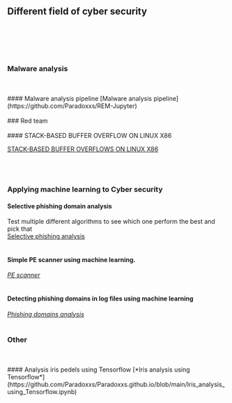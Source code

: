 ## Different field of cyber security
<br/>
<br/>
<br/>
<br/>

### Malware analysis
<br/>
<br/>
#### Malware analysis pipeline 
[Malware analysis pipeline](https://github.com/Paradoxxs/REM-Jupyter)
<br/>
<br/>
### Red team 
<br/>
<br/>
#### STACK-BASED BUFFER OVERFLOW ON LINUX X86

[STACK-BASED BUFFER OVERFLOWS ON LINUX X86](https://github.com/Paradoxxs/Paradoxxs.github.io/blob/main/STACK-BASED%20BUFFER%20OVERFLOWS%20ON%20LINUX%20X86.md)
<br/>
<br/>
<br/>
<br/>
### Applying machine learning to Cyber security

#### Selective phishing domain analysis
Test multiple different algorithms to see which one perform the best and pick that<br/>
[Selective phishing analysis](https://github.com/Paradoxxs/Paradoxxs.github.io/blob/main/Comparative_Phishing_domains_analysis.ipynb)
<br/>
<br/>
#### Simple PE scanner using machine learning.
[*PE scanner*](colab.research.google.com/drive/1-QHFxSobRbKrueWSjr-eDpXfvsja_Y3o?hl=en#scrollTo=gvM8DhULIlDk)
<br/>
<br/>
#### Detecting phishing domains in log files using machine learning
[*Phishing domains analysis*](https://github.com/Paradoxxs/Paradoxxs.github.io/blob/main/Phishing_domains_analysis.ipynb)
<br/>
<br/>
### Other
<br/>
<br/>
#### Analysis iris pedels using Tensorflow 
[*Iris analysis using Tensorflow*](https://github.com/Paradoxxs/Paradoxxs.github.io/blob/main/Iris_analysis_using_Tensorflow.ipynb)
